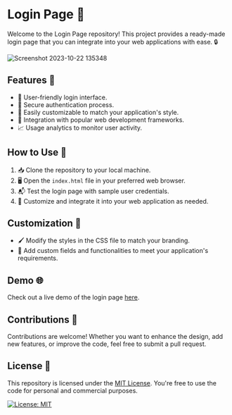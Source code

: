 # Login Page 💼

Welcome to the Login Page repository! This project provides a ready-made login page that you can integrate into your web applications with ease. 🔒

![Screenshot 2023-10-22 135348](https://github.com/Piyush6603/login_page/assets/101010704/b859236a-e209-46a8-8fb7-198733c1e996)


## Features 🌟

- 🚀 User-friendly login interface.
- 📝 Secure authentication process.
- 💼 Easily customizable to match your application's style.
- 🧩 Integration with popular web development frameworks.
- 📈 Usage analytics to monitor user activity.

## How to Use 📝

1. 📥 Clone the repository to your local machine.
2. 🖥️ Open the `index.html` file in your preferred web browser.
3. 📬 Test the login page with sample user credentials.
4. 🧰 Customize and integrate it into your web application as needed.

## Customization 🎨

- 🖌️ Modify the styles in the CSS file to match your branding.
- 📔 Add custom fields and functionalities to meet your application's requirements.

## Demo 🌐

Check out a live demo of the login page [here](https://your-login-demo-url.com).

## Contributions 🤝

Contributions are welcome! Whether you want to enhance the design, add new features, or improve the code, feel free to submit a pull request.

## License 📜

This repository is licensed under the [MIT License](LICENSE). You're free to use the code for personal and commercial purposes.

[![License: MIT](https://img.shields.io/badge/License-MIT-yellow.svg)](https://opensource.org/licenses/MIT)
